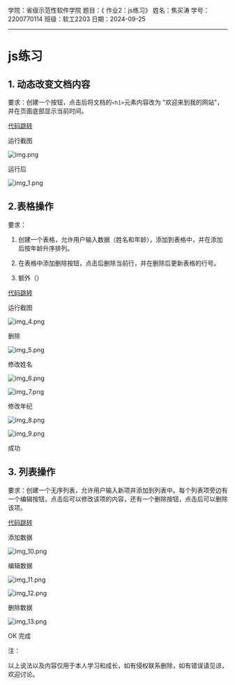 学院：省级示范性软件学院
题目：《 作业2：js练习》
姓名：焦买涛
学号：2200770114
班级：软工2203
日期：2024-09-25


*** 
# js练习

## 1. 动态改变文档内容




要求：创建一个按钮，点击后将文档的` <h1> `元素内容改为 "欢迎来到我的网站"，并在页面底部显示当前时间。

[代码跳转 ](code/Dynamically_change_documents.html)

运行截图

![img.png](pictures/img.png)

运行后

![img_1.png](pictures/img_1.png)


## 2.表格操作

要求：
1. 创建一个表格，允许用户输入数据（姓名和年龄），添加到表格中，并在添加后按年龄升序排列。


2. 在表格中添加删除按钮，点击后删除当前行，并在删除后更新表格的行号。

3. 额外（）


[代码跳转](code/t2.html)

运行截图

![img_4.png](pictures/img_4.png)

删除

![img_5.png](pictures/img_5.png)

修改姓名

![img_6.png](pictures/img_6.png)

![img_7.png](pictures/img_7.png)

修改年纪

![img_8.png](pictures/img_8.png)


![img_9.png](pictures/img_9.png)


成功



## 3. 列表操作

   要求：创建一个无序列表，允许用户输入新项并添加到列表中。每个列表项旁边有一个编辑按钮，点击后可以修改该项的内容，还有一个删除按钮，点击后可以删除该项。

[代码跳转](code/t3.html)


添加数据

![img_10.png](pictures/img_10.png)

编辑数据

![img_11.png](pictures/img_11.png)

![img_12.png](pictures/img_12.png)


删除数据

![img_13.png](pictures/img_13.png)


OK  完成

注：

以上说法以及内容仅用于本人学习和成长，如有侵权联系删除，如有错误请见谅，欢迎讨论。












